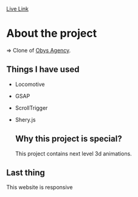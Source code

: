<a href="https://gobinda-das-dev.github.io/CloneObys.agency/">Live Link</a>
# About the project
=> Clone of <a href="https://obys.agency/">Obys Agency</a>.

## Things I have used 
- Locomotive
- GSAP
- ScrollTrigger
- Shery.js


  ## Why this project is special?
  <P>This project contains next level 3d animations.</P>
  


## Last thing
<P>This website is responsive</P>
